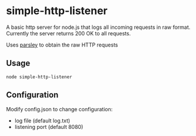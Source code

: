 simple-http-listener
====================

A basic http server for node.js that logs all incoming requests in raw format. Currently the server returns 200 OK to all requests.

Uses [parsley](https://github.com/substack/node-parsley) to obtain the raw HTTP requests

Usage
-----------
`node simple-http-listener`

Configuration
-----------
Modify config.json to change configuration:

*   log file (default log.txt)
*   listening port (default 8080)

